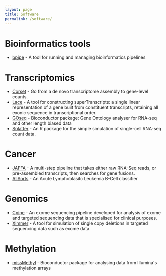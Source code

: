 ```yaml
---
layout: page
title: Software
permalink: /software/
---
```


# Bioinformatics tools
* [bpipe](http://docs.bpipe.org/) - A tool for running and managing bioinformatics pipelines

# Transcriptomics
* [Corset](https://github.com/Oshlack/Corset/wiki) - Go from a de novo transcriptome assembly to gene-level counts.
* [Lace](https://github.com/Oshlack/Lace/wiki) - A tool for constructing superTranscripts: a single linear representation of a gene built from constituent transcripts, retaining all exonic sequence in transcriptional order.
* [GOseq](http://bioconductor.org/packages/release/bioc/html/goseq.html) - Bioconductor package: Gene Ontology analyser for RNA-seq and other length biased data
* [Splatter](https://github.com/Oshlack/splatter) - An R package for the simple simulation of single-cell RNA-seq count data.

# Cancer
* [JAFFA](https://github.com/Oshlack/JAFFA/wiki) - A multi-step pipeline that takes either raw RNA-Seq reads, or pre-assembled transcripts, then searches for gene fusions.
* [AllSorts](https://github.com/Oshlack/AllSorts) - An Acute Lymphoblasitc Leukemia B-Cell classifier

# Genomics
* [Cpipe](https://melbournegenomics.github.io/) - An exome sequencing pipeline developed for analysis of exome and targeted sequencing data that is specialised for clinical purposes.
* [Ximmer](http://ximmer.org/) - A tool for simulation of single copy deletions in targeted sequencing data such as exome data.

# Methylation
* [missMethyl](http://www.bioconductor.org/packages/release/bioc/html/missMethyl.html) - Bioconductor package for analysing data from Illumina's methylation arrays
